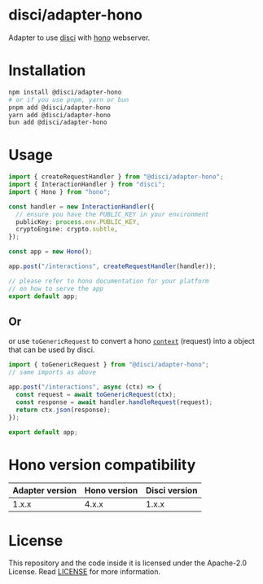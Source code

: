 # disci/adapter-hono

Adapter to use [disci](https://github.com/typicalninja/disci) with [hono](https://hono.dev/) webserver.

# Installation

```bash
npm install @disci/adapter-hono
# or if you use pnpm, yarn or bun
pnpm add @disci/adapter-hono
yarn add @disci/adapter-hono
bun add @disci/adapter-hono
```

# Usage

```typescript
import { createRequestHandler } from "@disci/adapter-hono";
import { InteractionHandler } from "disci";
import { Hono } from "hono";

const handler = new InteractionHandler({
  // ensure you have the PUBLIC_KEY in your environment
  publicKey: process.env.PUBLIC_KEY,
  cryptoEngine: crypto.subtle,
});

const app = new Hono();

app.post("/interactions", createRequestHandler(handler));

// please refer to hono documentation for your platform
// on how to serve the app
export default app;
```

## Or 

or use `toGenericRequest` to convert a hono [`context`](https://hono.dev/docs/api/context) (request) into a object that can be used by disci.

```typescript
import { toGenericRequest } from "@disci/adapter-hono";
// same imports as above

app.post("/interactions", async (ctx) => {
  const request = await toGenericRequest(ctx);
  const response = await handler.handleRequest(request);
  return ctx.json(response);
});

export default app;
```


# Hono version compatibility

| Adapter version | Hono version | Disci version |
| --------------- | ------------ | ------------- |
| 1.x.x           | 4.x.x        | 1.x.x         |


# License

This repository and the code inside it is licensed under the Apache-2.0 License. Read [LICENSE](https://github.com/typicalninja/disci/blob/main/LICENSE) for more information.
